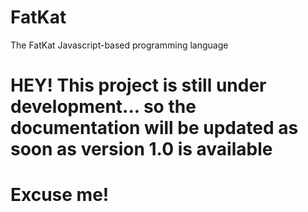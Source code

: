 # FatKat
The FatKat Javascript-based programming language
# HEY! This project is still under development... so the documentation will be updated as soon as version 1.0 is available
# Excuse me!
